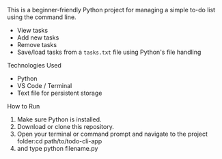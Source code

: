 

This is a beginner-friendly Python project for managing a simple to-do list using the command line.

- View tasks
- Add new tasks
- Remove tasks
- Save/load tasks from a `tasks.txt` file using Python's file handling

 Technologies Used

- Python
- VS Code / Terminal
- Text file for persistent storage

 How to Run

1. Make sure Python is installed.
2. Download or clone this repository.
3. Open your terminal or command prompt and navigate to the project folder:cd path/to/todo-cli-app
4. and type python filename.py
